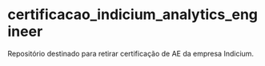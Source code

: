 # certificacao_indicium_analytics_engineer
Repositório destinado para retirar certificação de AE da empresa Indicium.
